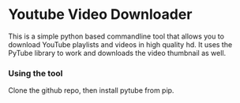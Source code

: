 # Youtube Video Downloader

This is a simple python based commandline tool that allows you to download YouTube playlists and videos in high quality hd. It uses the PyTube library to work and downloads the video thumbnail as well.

### Using the tool

Clone the github repo, then install pytube from pip.
